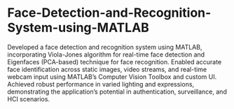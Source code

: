 # Face-Detection-and-Recognition-System-using-MATLAB
Developed a face detection and recognition system using MATLAB, incorporating Viola-Jones algorithm for real-time face detection and Eigenfaces (PCA-based) technique for face recognition.
Enabled accurate face identification across static images, video streams, and real-time webcam input using MATLAB’s Computer Vision Toolbox and custom UI.
Achieved robust performance in varied lighting and expressions, demonstrating the application’s potential in authentication, surveillance, and HCI scenarios.
